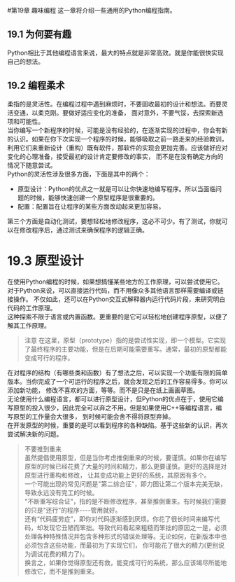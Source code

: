 #第19章 趣味编程
这一章将介绍一些通用的Python编程指南。
## 19.1 为何要有趣
Python相比于其他编程语言来说，最大的特点就是非常高效。就是你能很快实现自己的想法。
## 19.2 编程柔术
柔指的是灵活性。在编程过程中遇到麻烦时，不要固收最初的设计和想法。而要灵活变通，以柔克刚。要做好适应变化的准备，
面对意外，不要气馁，去探索新选项和可能性。  
当你编写一个新程序的时候，可能是没有经验的，在逐渐实现的过程中，你会有新的认识。如果在你下次实现一个程序的时候，能够吸取之前一路走来的经验教训，
利用它们来重新设计（重构）既有软件，那软件的实现会更加完善。应该做好应对变化的心理准备，接受最初的设计肯定要修改的事实，
而不是在没有确定方向的情况下随意尝试。  
Python的灵活性涉及很多方面，下面是其中的两个：  
+ 原型设计：Python的优点之一就是可以让你快速地编写程序。所以当面临问题的时候，能够快速创建一个原型程序是很重要的。
+ 配置：配置旨在让程序的某些方面改动起来更加容易。  

第三个方面是自动化测试，要想轻松地修改程序，这必不可少。有了测试，你就可以在修改程序后，通过测试来确保程序的逻辑正确。
# 19.3 原型设计
在使用Python编程的时候，如果想搞懂某些地方的工作原理，可以尝试使用它。对于Python来说，可以直接运行代码，而不用像众多其他语言那样需要编译或链接操作。
不仅如此，还可以在Python交互式解释器内运行代码片段，来研究明白代码的工作原理。  
这种探索不限于语言或内置函数。更重要的是它可以轻松地创建程序原型，以便了解其工作原理。
> 注意 在这里，原型（prototype）指的是尝试性实现，即一个模型。它实现了最终程序的主要功能，但是在后期可能需要重写。通常，最初的原型都能变成可行的程序。

在对程序的结构（有哪些类和函数）有了想法之后，可以实现一个功能有限的简单版本。当你完成了一个可运行的程序之后，就会发现之后的工作容易得多。你可以添加新功能，
修改不喜欢的方面，等等。而不是只是在纸上画画草图。  
无论使用什么编程语言，都可以进行原型设计，但Python的优点在于，使用它编写原型的投入很少，因此完全可以弃之不用。但是如果使用C++等编程语言，编写原型的工作量会大很多，
到时候可能会舍不得将原型弃掉。  
在开发原型的时候，重要的是可以看到程序的各种缺陷。基于这些新的认识，再次尝试解决新的问题。
> 不要推到重来  
> 虽然提倡使用原型，但是当你考虑推倒重来的时候，要谨慎。如果你在编写原型的时候已经花费了大量的时间和精力，那么更要谨慎。更好的选择是对原型进行重构和修改，
> 让其变成功能上更好的系统，其原因有多个。  
> 一个可能出现的常见问题是"第二综合征"，即力图让第二个版本完美无缺，导致永远没有完工的时候。  
> "不断重写综合证"，指的是不断修改程序，甚至推倒重来。有时候我们需要的只是"还行"的程序----管用就好。  
> 还有“代码疲劳症”，即你对代码逐渐感到厌烦。你花了很长时间来编写代码，却发现它丑陋而笨拙。导致代码看起来粗糙而笨拙的原因之一是，必须处理各种特殊情况并包含多种形式的错误处理等。无论如何，在新版本中也必须包含这些功能，而最初为了实现它们， 你可能花了很大的精力(更别说为调试花费的精力了)。  
> 换言之，如果你觉得原型还有救，能变成可行的系统，那么应该竭尽所能地修改它，而不是推到重来。